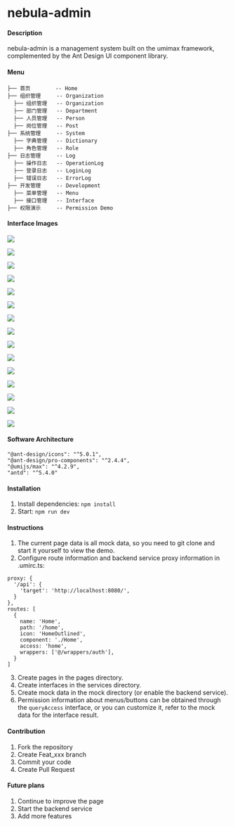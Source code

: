 # nebula-admin

#### Description

nebula-admin is a management system built on the umimax framework, complemented by the Ant Design UI component library.

#### Menu

```
├── 首页        -- Home
├── 组织管理     -- Organization
  ├── 组织管理   -- Organization
  ├── 部门管理   -- Department
  ├── 人员管理   -- Person
  ├── 岗位管理   -- Post
├── 系统管理     -- System
  ├── 字典管理   -- Dictionary
  ├── 角色管理   -- Role
├── 日志管理     -- Log
  ├── 操作日志   -- OperationLog
  ├── 登录日志   -- LoginLog
  ├── 错误日志   -- ErrorLog
├── 开发管理     -- Development
  ├── 菜单管理   -- Menu
  ├── 接口管理   -- Interface
├── 权限演示     -- Permission Demo
```

#### Interface Images

![](https://gitee.com/kushu001/pic-go-images/raw/master/images/20240807122055.png)

![](https://gitee.com/kushu001/pic-go-images/raw/master/images/20240807122147.png)

![](https://gitee.com/kushu001/pic-go-images/raw/master/images/20240807122222.png)

![](https://gitee.com/kushu001/pic-go-images/raw/master/images/20240807122404.png)

![](https://gitee.com/kushu001/pic-go-images/raw/master/images/20240807122447.png)

![](https://gitee.com/kushu001/pic-go-images/raw/master/images/20240801114423.png)

![](https://gitee.com/kushu001/pic-go-images/raw/master/images/20240807122530.png)

![](https://gitee.com/kushu001/pic-go-images/raw/master/images/20240801114448.png)

![](https://gitee.com/kushu001/pic-go-images/raw/master/images/20240801114532.png)

![](https://gitee.com/kushu001/pic-go-images/raw/master/images/20240807122613.png)

![](https://gitee.com/kushu001/pic-go-images/raw/master/images/20240807122652.png)

![](https://gitee.com/kushu001/pic-go-images/raw/master/images/20240807122734.png)

![](https://gitee.com/kushu001/pic-go-images/raw/master/images/20240807122757.png)

![](https://gitee.com/kushu001/pic-go-images/raw/master/images/20240807122904.png)

![](https://gitee.com/kushu001/pic-go-images/raw/master/images/20240807122830.png)

#### Software Architecture

```
"@ant-design/icons": "^5.0.1",
"@ant-design/pro-components": "^2.4.4",
"@umijs/max": "^4.2.9",
"antd": "^5.4.0"
```

#### Installation

1. Install dependencies: `npm install`
2. Start: `npm run dev`

#### Instructions

1.  The current page data is all mock data, so you need to git clone and start it yourself to view the demo.
2.  Configure route information and backend service proxy information in .umirc.ts:

```
proxy: {
  '/api': {
    'target': 'http://localhost:8080/',
  }
},
routes: [
  {
    name: 'Home',
    path: '/home',
    icon: 'HomeOutlined',
    component: './Home',
    access: 'home',
    wrappers: ['@/wrappers/auth'],
  }
]
```

3.  Create pages in the pages directory.
4.  Create interfaces in the services directory.
5.  Create mock data in the mock directory (or enable the backend service).
6.  Permission information about menus/buttons can be obtained through the `queryAccess` interface, or you can customize it, refer to the mock data for the interface result.

#### Contribution

1.  Fork the repository
2.  Create Feat_xxx branch
3.  Commit your code
4.  Create Pull Request

#### Future plans

1.  Continue to improve the page
2.  Start the backend service
3.  Add more features
